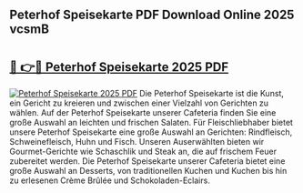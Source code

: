 ## Peterhof Speisekarte PDF Download Online 2025 vcsmB

# <h2><a href="http://gcatzvh.nevu.top/?p=Peterhof+Speisekarte">🔗 👉🔴 Peterhof Speisekarte 2025 PDF</a></h2>

[![Peterhof Speisekarte 2025 PDF](https://i.imgur.com/dBaPXMq.png)](http://gcatzvh.nevu.top/?p=Peterhof+Speisekarte)
Die Peterhof Speisekarte ist die Kunst, ein Gericht zu kreieren und zwischen einer Vielzahl von Gerichten zu wählen. Auf der Peterhof Speisekarte unserer Cafeteria finden Sie eine große Auswahl an leichten und frischen Salaten. Für Fleischliebhaber bietet unsere Peterhof Speisekarte eine große Auswahl an Gerichten: Rindfleisch, Schweinefleisch, Huhn und Fisch. Unseren Auserwählten bieten wir Gourmet-Gerichte wie Schaschlik und Steak an, die auf frischem Feuer zubereitet werden. Die Peterhof Speisekarte unserer Cafeteria bietet eine große Auswahl an Desserts, von traditionellen Kuchen und Kuchen bis hin zu erlesenen Crème Brûlée und Schokoladen-Eclairs.
